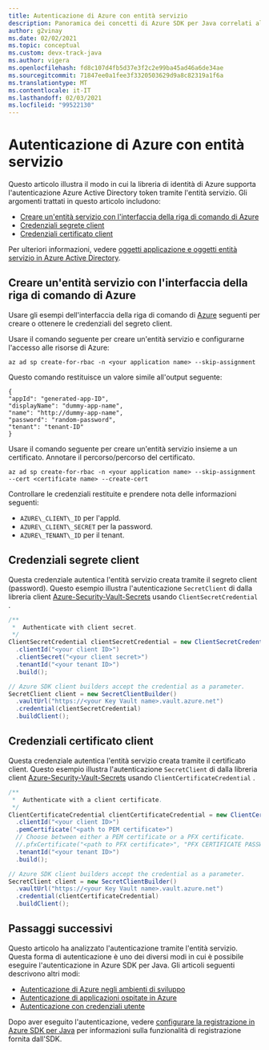 ```yaml
---
title: Autenticazione di Azure con entità servizio
description: Panoramica dei concetti di Azure SDK per Java correlati all'autenticazione delle applicazioni tramite l'entità servizio
author: g2vinay
ms.date: 02/02/2021
ms.topic: conceptual
ms.custom: devx-track-java
ms.author: vigera
ms.openlocfilehash: fd8c107d4fb5d37e3f2c2e99ba45ad46a6de34ae
ms.sourcegitcommit: 71847ee0a1fee3f3320503629d9a8c82319a1f6a
ms.translationtype: MT
ms.contentlocale: it-IT
ms.lasthandoff: 02/03/2021
ms.locfileid: "99522130"
---
```

# <a name="azure-authentication-with-service-principal"></a>Autenticazione di Azure con entità servizio

Questo articolo illustra il modo in cui la libreria di identità di Azure supporta l'autenticazione Azure Active Directory token tramite l'entità servizio. Gli argomenti trattati in questo articolo includono:

* [Creare un'entità servizio con l'interfaccia della riga di comando di Azure](#create-a-service-principal-with-the-azure-cli)
* [Credenziali segrete client](#client-secret-credential)
* [Credenziali certificato client](#client-certificate-credential)

Per ulteriori informazioni, vedere [oggetti applicazione e oggetti entità servizio in Azure Active Directory](/azure/active-directory/develop/app-objects-and-service-principals).

## <a name="create-a-service-principal-with-the-azure-cli"></a>Creare un'entità servizio con l'interfaccia della riga di comando di Azure

Usare gli esempi dell'interfaccia della riga di comando di [Azure][azure_cli] seguenti per creare o ottenere le credenziali del segreto client.

Usare il comando seguente per creare un'entità servizio e configurarne l'accesso alle risorse di Azure:

```azurecli
az ad sp create-for-rbac -n <your application name> --skip-assignment
```

Questo comando restituisce un valore simile all'output seguente:

```output
{
"appId": "generated-app-ID",
"displayName": "dummy-app-name",
"name": "http://dummy-app-name",
"password": "random-password",
"tenant": "tenant-ID"
}
```

Usare il comando seguente per creare un'entità servizio insieme a un certificato. Annotare il percorso/percorso del certificato.

```azurecli
az ad sp create-for-rbac -n <your application name> --skip-assignment --cert <certificate name> --create-cert
```

Controllare le credenziali restituite e prendere nota delle informazioni seguenti:

* `AZURE\_CLIENT\_ID` per l'appId.
* `AZURE\_CLIENT\_SECRET` per la password.
* `AZURE\_TENANT\_ID` per il tenant.

## <a name="client-secret-credential"></a>Credenziali segrete client

Questa credenziale autentica l'entità servizio creata tramite il segreto client (password). Questo esempio illustra l'autenticazione `SecretClient` di dalla libreria client [Azure-Security-Vault-Secrets][secrets_client_library] usando `ClientSecretCredential` .

```java
/**
 *  Authenticate with client secret.
 */
ClientSecretCredential clientSecretCredential = new ClientSecretCredentialBuilder()
  .clientId("<your client ID>")
  .clientSecret("<your client secret>")
  .tenantId("<your tenant ID>")
  .build();

// Azure SDK client builders accept the credential as a parameter.
SecretClient client = new SecretClientBuilder()
  .vaultUrl("https://<your Key Vault name>.vault.azure.net")
  .credential(clientSecretCredential)
  .buildClient();
```

## <a name="client-certificate-credential"></a>Credenziali certificato client

Questa credenziale autentica l'entità servizio creata tramite il certificato client. Questo esempio illustra l'autenticazione `SecretClient` di dalla libreria client [Azure-Security-Vault-Secrets][secrets_client_library] usando `ClientCertificateCredential` .

```java
/**
 *  Authenticate with a client certificate.
 */
ClientCertificateCredential clientCertificateCredential = new ClientCertificateCredentialBuilder()
  .clientId("<your client ID>")
  .pemCertificate("<path to PEM certificate>")
  // Choose between either a PEM certificate or a PFX certificate.
  //.pfxCertificate("<path to PFX certificate>", "PFX CERTIFICATE PASSWORD")
  .tenantId("<your tenant ID>")
  .build();

// Azure SDK client builders accept the credential as a parameter.
SecretClient client = new SecretClientBuilder()
  .vaultUrl("https://<your Key Vault name>.vault.azure.net")
  .credential(clientCertificateCredential)
  .buildClient();
```

## <a name="next-steps"></a>Passaggi successivi

Questo articolo ha analizzato l'autenticazione tramite l'entità servizio. Questa forma di autenticazione è uno dei diversi modi in cui è possibile eseguire l'autenticazione in Azure SDK per Java. Gli articoli seguenti descrivono altri modi:

* [Autenticazione di Azure negli ambienti di sviluppo](identity-dev-env-auth.md)
* [Autenticazione di applicazioni ospitate in Azure](identity-azure-hosted-auth.md)
* [Autenticazione con credenziali utente](identity-user-auth.md)

Dopo aver eseguito l'autenticazione, vedere [configurare la registrazione in Azure SDK per Java](logging-overview.md) per informazioni sulla funzionalità di registrazione fornita dall'SDK.

<!-- LINKS -->
[azure_cli]: /cli/azure
[secrets_client_library]: https://github.com/Azure/azure-sdk-for-java/tree/master/sdk/keyvault/azure-security-keyvault-secrets
